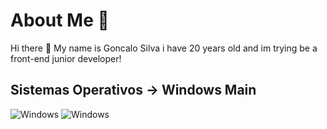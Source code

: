 # About Me 👀
Hi there 👋 
My name is Goncalo Silva i have 20 years old and im trying be a front-end junior developer!

## Sistemas Operativos -> Windows Main
![Windows](https://img.shields.io/badge/Windows-0078D6?style=for-the-badge&logo=windows&logoColor=white)
![Windows](https://img.shields.io/badge/Ubuntu-E95420?style=for-the-badge&logo=ubuntu&logoColor=white)


